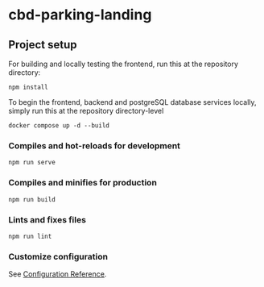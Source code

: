 # cbd-parking-landing

## Project setup

For building and locally testing the frontend, run this at the repository directory:
```
npm install
```

To begin the frontend, backend and postgreSQL database services locally, simply run this at the repository directory-level
```
docker compose up -d --build
```

### Compiles and hot-reloads for development
```
npm run serve
```

### Compiles and minifies for production
```
npm run build
```

### Lints and fixes files
```
npm run lint
```

### Customize configuration
See [Configuration Reference](https://cli.vuejs.org/config/).
